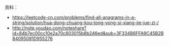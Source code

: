 资料：
- https://leetcode-cn.com/problems/find-all-anagrams-in-a-string/solution/hua-dong-chuang-kou-tong-yong-si-xiang-jie-jue-zi-/
- http://note.youdao.com/noteshare?id=84b7ec00cc10e2a70c803015b8b246ed&sub=3F334B6FFA9C45B2B84095081D955276